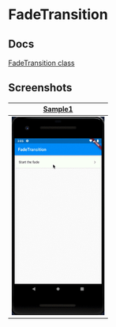 # FadeTransition

## Docs

[FadeTransition class](https://api.flutter.dev/flutter/widgets/FadeTransition-class.html)

## Screenshots

|[Sample1](lib/pages/sample1.dart)|
|:-:|
|<img src="./screenshots/gif/StartTheFade.gif" height="400" alt="Screenshot"/>|
